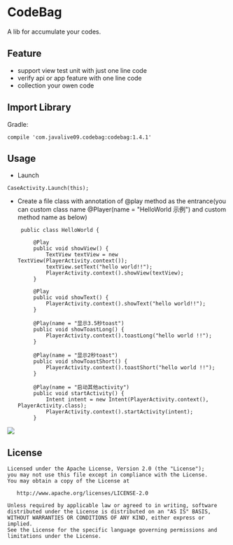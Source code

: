 CodeBag
======

A lib for accumulate your codes.


Feature
--------
- support view test unit with just one line code
- verify api or app feature with one line code
- collection your owen code



Import Library
--------

Gradle:
```
compile 'com.javalive09.codebag:codebag:1.4.1'
```

Usage
---------------------
-  Launch
```
CaseActivity.Launch(this);
```
-  Create a file class with annotation of @play method as the entrance(you can custom class name  @Player(name = "HelloWorld 示例") and custom method name as below)

        public class HelloWorld {
        
            @Play
            public void showView() {
                TextView textView = new TextView(PlayerActivity.context());
                textView.setText("hello world!!");
                PlayerActivity.context().showView(textView);
            }
        
            @Play
            public void showText() {
                PlayerActivity.context().showText("hello world!!");
            }
        
            @Play(name = "显示3.5秒toast")
            public void showToastLong() {
                PlayerActivity.context().toastLong("hello world !!");
            }
        
            @Play(name = "显示2秒toast")
            public void showToastShort() {
                PlayerActivity.context().toastShort("hello world !!");
            }
        
            @Play(name = "启动其他activity")
            public void startActivity() {
                Intent intent = new Intent(PlayerActivity.context(), PlayerActivity.class);
                PlayerActivity.context().startActivity(intent);
            }

![](http://peter-1254131086.file.myqcloud.com/code-helloword-2018-01132130.jpg)

License
-------

    Licensed under the Apache License, Version 2.0 (the "License");
    you may not use this file except in compliance with the License.
    You may obtain a copy of the License at

       http://www.apache.org/licenses/LICENSE-2.0

    Unless required by applicable law or agreed to in writing, software
    distributed under the License is distributed on an "AS IS" BASIS,
    WITHOUT WARRANTIES OR CONDITIONS OF ANY KIND, either express or implied.
    See the License for the specific language governing permissions and
    limitations under the License.
    

